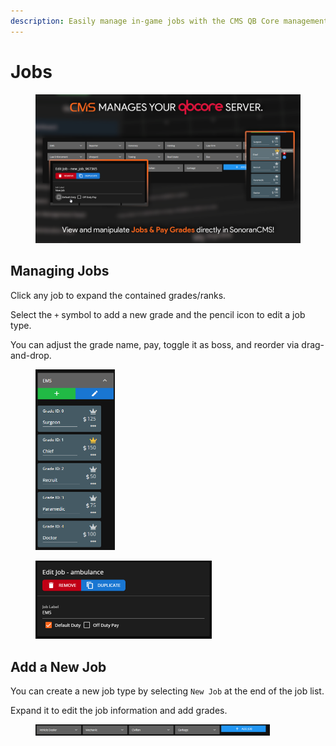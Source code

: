 ```yaml
---
description: Easily manage in-game jobs with the CMS QB Core management panel!
---
```


# Jobs

<figure><img src="../../../.gitbook/assets/qbcore_jobs.png" alt="" width="563"><figcaption></figcaption></figure>



## Managing Jobs

Click any job to expand the contained grades/ranks.

Select the `+` symbol to add a new grade and the pencil icon to edit a job type.

You can adjust the grade name, pay, toggle it as boss, and reorder via drag-and-drop.

<div align="left">

<figure><img src="../../../.gitbook/assets/image (25) (1).png" alt="" width="127"><figcaption></figcaption></figure>

 

<figure><img src="../../../.gitbook/assets/image (19).png" alt="" width="282"><figcaption></figcaption></figure>

</div>

## Add a New Job

You can create a new job type by selecting `New Job` at the end of the job list.

Expand it to edit the job information and add grades.

<figure><img src="../../../.gitbook/assets/image (21).png" alt="" width="375"><figcaption></figcaption></figure>

